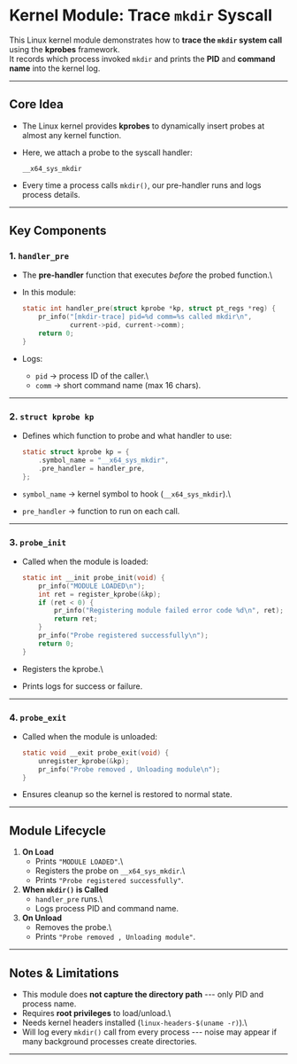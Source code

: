 # Kernel Module: Trace `mkdir` Syscall

This Linux kernel module demonstrates how to **trace the `mkdir` system
call** using the **kprobes** framework.\
It records which process invoked `mkdir` and prints the **PID** and
**command name** into the kernel log.

------------------------------------------------------------------------

## Core Idea

-   The Linux kernel provides **kprobes** to dynamically insert probes
    at almost any kernel function.

-   Here, we attach a probe to the syscall handler:

        __x64_sys_mkdir

-   Every time a process calls `mkdir()`, our pre-handler runs and logs
    process details.

------------------------------------------------------------------------

## Key Components

### 1. `handler_pre`

-   The **pre-handler** function that executes *before* the probed
    function.\

-   In this module:

    ``` c
    static int handler_pre(struct kprobe *kp, struct pt_regs *reg) {
        pr_info("[mkdir-trace] pid=%d comm=%s called mkdir\n",
                current->pid, current->comm);
        return 0;
    }
    ```

-   Logs:

    -   `pid` → process ID of the caller.\
    -   `comm` → short command name (max 16 chars).

------------------------------------------------------------------------

### 2. `struct kprobe kp`

-   Defines which function to probe and what handler to use:

    ``` c
    static struct kprobe kp = {
        .symbol_name = "__x64_sys_mkdir",
        .pre_handler = handler_pre,
    };
    ```

-   `symbol_name` → kernel symbol to hook (`__x64_sys_mkdir`).\

-   `pre_handler` → function to run on each call.

------------------------------------------------------------------------

### 3. `probe_init`

-   Called when the module is loaded:

    ``` c
    static int __init probe_init(void) {
        pr_info("MODULE LOADED\n");
        int ret = register_kprobe(&kp);
        if (ret < 0) {
            pr_info("Registering module failed error code %d\n", ret);
            return ret;
        }
        pr_info("Probe registered successfully\n");
        return 0;
    }
    ```

-   Registers the kprobe.\

-   Prints logs for success or failure.

------------------------------------------------------------------------

### 4. `probe_exit`

-   Called when the module is unloaded:

    ``` c
    static void __exit probe_exit(void) {
        unregister_kprobe(&kp);
        pr_info("Probe removed , Unloading module\n");
    }
    ```

-   Ensures cleanup so the kernel is restored to normal state.

------------------------------------------------------------------------

## Module Lifecycle

1.  **On Load**
    -   Prints `"MODULE LOADED"`.\
    -   Registers the probe on `__x64_sys_mkdir`.\
    -   Prints `"Probe registered successfully"`.
2.  **When `mkdir()` is Called**
    -   `handler_pre` runs.\
    -   Logs process PID and command name.
3.  **On Unload**
    -   Removes the probe.\
    -   Prints `"Probe removed , Unloading module"`.

------------------------------------------------------------------------

## Notes & Limitations

-   This module does **not capture the directory path** --- only PID and
    process name.
-   Requires **root privileges** to load/unload.\
-   Needs kernel headers installed (`linux-headers-$(uname -r)`).\
-   Will log every `mkdir()` call from every process --- noise may
    appear if many background processes create directories.

------------------------------------------------------------------------

